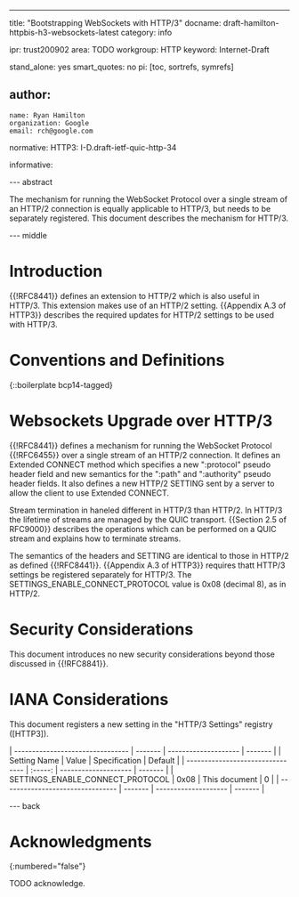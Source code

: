 ---
title: "Bootstrapping WebSockets with HTTP/3"
docname: draft-hamilton-httpbis-h3-websockets-latest
category: info

ipr: trust200902
area: TODO
workgroup: HTTP
keyword: Internet-Draft

stand_alone: yes
smart_quotes: no
pi: [toc, sortrefs, symrefs]

author:
 -
    name: Ryan Hamilton
    organization: Google
    email: rch@google.com

normative:
  HTTP3: I-D.draft-ietf-quic-http-34

informative:


--- abstract

The mechanism for running the WebSocket Protocol over a single stream
of an HTTP/2 connection is equally applicable to HTTP/3, but needs to be
separately registered.  This document describes the mechanism for HTTP/3.

--- middle

# Introduction

{{!RFC8441}} defines an extension to HTTP/2 which is also useful in HTTP/3.
This extension makes use of an HTTP/2 setting.  {{Appendix A.3 of HTTP3}}
describes the required updates for HTTP/2 settings to be used with HTTP/3.


# Conventions and Definitions

{::boilerplate bcp14-tagged}

# Websockets Upgrade over HTTP/3

{{!RFC8441}} defines a mechanism for running the WebSocket Protocol
{{!RFC6455}} over a single stream of an HTTP/2 connection. It defines
an Extended CONNECT method which specifies a new ":protocol" pseudo
header field and new semantics for the ":path" and ":authority" pseudo
header fields. It also defines a new HTTP/2 SETTING sent by a server to
allow the client to use  Extended CONNECT.

Stream termination in haneled different in HTTP/3 than HTTP/2. In HTTP/3 the
lifetime of streams are managed by the QUIC transport. {{Section 2.5 of RFC9000}}
describes the operations which can be performed on a QUIC stream and
explains how to terminate streams.

The semantics of the headers and SETTING are identical to those
in HTTP/2 as defined {{!RFC8441}}. {{Appendix A.3 of HTTP3}} requires thatt
HTTP/3 settings be registered separately for HTTP/3. The
SETTINGS_ENABLE_CONNECT_PROTOCOL value is 0x08 (decimal 8), as in HTTP/2.

# Security Considerations

This document introduces no new security considerations beyond those
discussed in {{!RFC8841}}.

# IANA Considerations

This document registers a new setting in the "HTTP/3 Settings"
registry ([HTTP3]).


| -------------------------------- | ------- | -------------------- | ------- |
| Setting Name                     |  Value  | Specification        | Default |
| -------------------------------- | :-----: | -------------------- | ------- |
| SETTINGS_ENABLE_CONNECT_PROTOCOL |  0x08   | This document        | 0       |
| -------------------------------- | ------- | -------------------- | ------- |

--- back

# Acknowledgments
{:numbered="false"}

TODO acknowledge.
